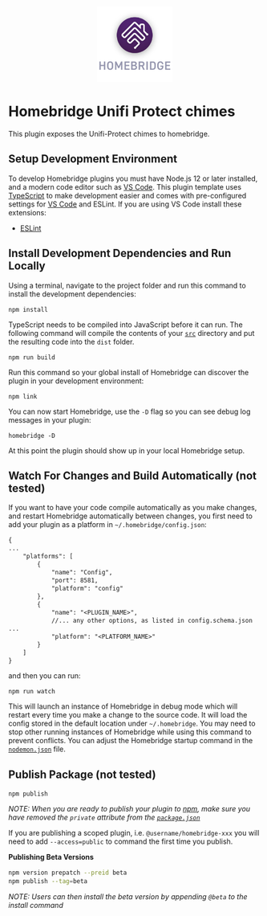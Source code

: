 
<p align="center">
  <img src="https://github.com/homebridge/branding/raw/master/logos/homebridge-wordmark-logo-vertical.png" width="150">
</p>


# Homebridge Unifi Protect chimes

This plugin exposes the Unifi-Protect chimes to homebridge.

## Setup Development Environment

To develop Homebridge plugins you must have Node.js 12 or later installed, and a modern code editor such as [VS Code](https://code.visualstudio.com/). This plugin template uses [TypeScript](https://www.typescriptlang.org/) to make development easier and comes with pre-configured settings for [VS Code](https://code.visualstudio.com/) and ESLint. If you are using VS Code install these extensions:
* [ESLint](https://marketplace.visualstudio.com/items?itemName=dbaeumer.vscode-eslint)

## Install Development Dependencies and Run Locally

Using a terminal, navigate to the project folder and run this command to install the development dependencies:

```
npm install
```

TypeScript needs to be compiled into JavaScript before it can run. The following command will compile the contents of your [`src`](./src) directory and put the resulting code into the `dist` folder.

```
npm run build
```

Run this command so your global install of Homebridge can discover the plugin in your development environment:

```
npm link
```

You can now start Homebridge, use the `-D` flag so you can see debug log messages in your plugin:

```
homebridge -D
```

At this point the plugin should show up in your local Homebridge setup.


## Watch For Changes and Build Automatically (not tested)

If you want to have your code compile automatically as you make changes, and restart Homebridge automatically between changes, you first need to add your plugin as a platform in `~/.homebridge/config.json`:
```
{
...
    "platforms": [
        {
            "name": "Config",
            "port": 8581,
            "platform": "config"
        },
        {
            "name": "<PLUGIN_NAME>",
            //... any other options, as listed in config.schema.json ...
            "platform": "<PLATFORM_NAME>"
        }
    ]
}
```

and then you can run:

```
npm run watch
```

This will launch an instance of Homebridge in debug mode which will restart every time you make a change to the source code. It will load the config stored in the default location under `~/.homebridge`. You may need to stop other running instances of Homebridge while using this command to prevent conflicts. You can adjust the Homebridge startup command in the [`nodemon.json`](./nodemon.json) file.

## Publish Package (not tested)

```
npm publish
```

_NOTE: When you are ready to publish your plugin to [npm](https://www.npmjs.com/), make sure you have removed the `private` attribute from the [`package.json`](./package.json)_

If you are publishing a scoped plugin, i.e. `@username/homebridge-xxx` you will need to add `--access=public` to command the first time you publish.

**Publishing Beta Versions**

```bash
npm version prepatch --preid beta
npm publish --tag=beta
```

_NOTE: Users can then install the  *beta* version by appending `@beta` to the install command_
